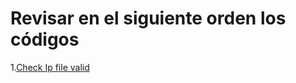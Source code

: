 # Revisar en el siguiente orden los códigos

1.[Check Ip file valid](https://github.com/ricardo-rios/redes/blob/master/proyecto_ii/check_ip_file_valid.py)


